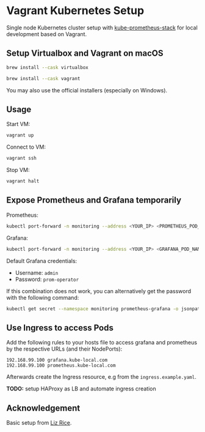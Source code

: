 # Vagrant Kubernetes Setup

Single node Kubernetes cluster setup with [kube-prometheus-stack](https://github.com/prometheus-operator/kube-prometheus) for local development based on Vagrant. 

## Setup Virtualbox and Vagrant on macOS

```sh
brew install --cask virtualbox
```

```sh
brew install --cask vagrant
```

You may also use the official installers (especially on Windows).

## Usage

Start VM:

```sh
vagrant up
```

Connect to VM:

```sh
vagrant ssh
```

Stop VM:

```sh
vagrant halt
```

## Expose Prometheus and Grafana temporarily

Prometheus:
```sh
kubectl port-forward -n monitoring --address <YOUR_IP> <PROMETHEUS_POD_NAME> 9090
```

Grafana:
```sh
kubectl port-forward -n monitoring --address <YOUR_IP> <GRAFANA_POD_NAME> 3000
```

Default Grafana credentials:
- Username: `admin`
- Password: `prom-operator`

If this combination does not work, you can alternatively get the password with the following command:
```sh
kubectl get secret --namespace monitoring prometheus-grafana -o jsonpath="{.data.admin-password}" | base64 --decode ; echo
```

## Use Ingress to access Pods

Add the following rules to your hosts file to access grafana and prometheus by the respective URLs (and their NodePorts):

```
192.168.99.100 grafana.kube-local.com
192.168.99.100 prometheus.kube-local.com
```

Afterwards create the Ingress resource, e.g from the `ingress.example.yaml`.

**TODO:** setup HAProxy as LB and automate ingress creation

## Acknowledgement

Basic setup from [Liz Rice](https://medium.com/@lizrice/kubernetes-in-vagrant-with-kubeadm-21979ded6c63).
